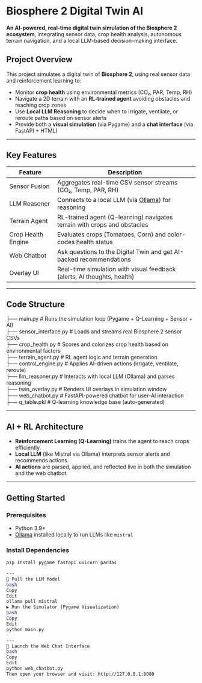 # Biosphere 2 Digital Twin AI

**An AI-powered, real-time digital twin simulation of the Biosphere 2 ecosystem**, integrating sensor data, crop health analysis, autonomous terrain navigation, and a local LLM-based decision-making interface.

## Project Overview

This project simulates a digital twin of **Biosphere 2**, using real sensor data and reinforcement learning to:

- Monitor **crop health** using environmental metrics (CO₂, PAR, Temp, RH)
- Navigate a 2D terrain with an **RL-trained agent** avoiding obstacles and reaching crop zones
- Use **Local LLM Reasoning** to decide when to irrigate, ventilate, or reroute paths based on sensor alerts
- Provide both a **visual simulation** (via Pygame) and a **chat interface** (via FastAPI + HTML)

---

## Key Features

| Feature               | Description                                                                 |
|-----------------------|-----------------------------------------------------------------------------|
| Sensor Fusion       | Aggregates real-time CSV sensor streams (CO₂, Temp, PAR, RH)                  |
| LLM Reasoner        | Connects to a local LLM (via [Ollama](https://ollama.com)) for reasoning       |
| Terrain Agent       | RL-trained agent (Q-learning) navigates terrain with crops and obstacles       |
| Crop Health Engine  | Evaluates crops (Tomatoes, Corn) and color-codes health status                |
| Web Chatbot         | Ask questions to the Digital Twin and get AI-backed recommendations           |
| Overlay UI          | Real-time simulation with visual feedback (alerts, AI thoughts, health)       |

---

## Code Structure

├── main.py                # Runs the simulation loop (Pygame + Q-Learning + Sensor + AI)<br>
├── sensor_interface.py    # Loads and streams real Biosphere 2 sensor CSVs<br>
├── crop_health.py         # Scores and colorizes crop health based on environmental factors<br>
├── terrain_agent.py       # RL agent logic and terrain generation<br>
├── control_engine.py      # Applies AI-driven actions (irrigate, ventilate, reroute)<br>
├── llm_reasoner.py        # Interacts with local LLM (Ollama) and parses reasoning<br>
├── twin_overlay.py        # Renders UI overlays in simulation window<br>
├── web_chatbot.py         # FastAPI-powered chatbot for user-AI interaction<br>
├── q_table.pkl            # Q-learning knowledge base (auto-generated)<br>

---

## AI + RL Architecture

- **Reinforcement Learning (Q-Learning)** trains the agent to reach crops efficiently.
- **Local LLM** (like Mistral via Ollama) interprets sensor alerts and recommends actions.
- **AI actions** are parsed, applied, and reflected live in both the simulation and the web chatbot.

---

## Getting Started

### Prerequisites

- Python 3.9+
- [Ollama](https://ollama.com) installed locally to run LLMs like `mistral`

### Install Dependencies

```bash
pip install pygame fastapi uvicorn pandas

---
🤖 Pull the LLM Model
bash
Copy
Edit
ollama pull mistral
▶️ Run the Simulator (Pygame Visualization)
bash
Copy
Edit
python main.py

---
💬 Launch the Web Chat Interface
bash
Copy
Edit
python web_chatbot.py
Then open your browser and visit: http://127.0.0.1:8080




